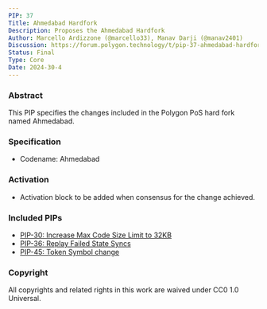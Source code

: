 ```yaml
---
PIP: 37
Title: Ahmedabad Hardfork
Description: Proposes the Ahmedabad Hardfork 
Author: Marcello Ardizzone (@marcello33), Manav Darji (@manav2401)
Discussion: https://forum.polygon.technology/t/pip-37-ahmedabad-hardfork/13885
Status: Final
Type: Core
Date: 2024-30-4
---
```

### Abstract

This PIP specifies the changes included in the Polygon PoS hard fork named Ahmedabad.

### Specification

- Codename: Ahmedabad

### Activation

- Activation block to be added when consensus for the change achieved.

### Included PIPs

  *   [PIP-30: Increase Max Code Size Limit to 32KB](https://github.com/maticnetwork/Polygon-Improvement-Proposals/blob/main/PIPs/PIP-30.md)
  *   [PIP-36: Replay Failed State Syncs](https://github.com/maticnetwork/Polygon-Improvement-Proposals/blob/main/PIPs/PIP-36.md)
  *   [PIP-45: Token Symbol change](https://github.com/maticnetwork/Polygon-Improvement-Proposals/blob/main/PIPs/PIP-45.md)

### Copyright

All copyrights and related rights in this work are waived under CC0 1.0 Universal.
